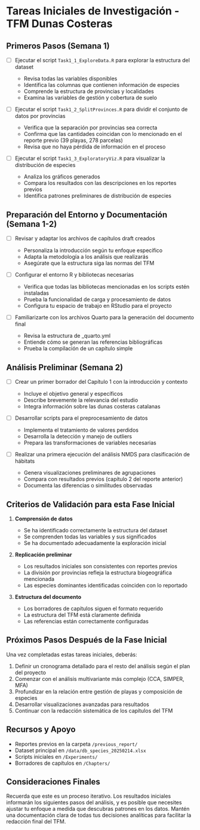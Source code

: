 # Tareas Iniciales de Investigación - TFM Dunas Costeras

## Primeros Pasos (Semana 1)

- [ ] Ejecutar el script `Task1_1_ExploreData.R` para explorar la estructura del dataset
  * Revisa todas las variables disponibles
  * Identifica las columnas que contienen información de especies
  * Comprende la estructura de provincias y localidades
  * Examina las variables de gestión y cobertura de suelo

- [ ] Ejecutar el script `Task1_2_SplitProvinces.R` para dividir el conjunto de datos por provincias
  * Verifica que la separación por provincias sea correcta
  * Confirma que las cantidades coincidan con lo mencionado en el reporte previo (39 playas, 278 parcelas)
  * Revisa que no haya pérdida de información en el proceso

- [ ] Ejecutar el script `Task1_3_ExploratoryViz.R` para visualizar la distribución de especies
  * Analiza los gráficos generados
  * Compara los resultados con las descripciones en los reportes previos
  * Identifica patrones preliminares de distribución de especies

## Preparación del Entorno y Documentación (Semana 1-2)

- [ ] Revisar y adaptar los archivos de capítulos draft creados
  * Personaliza la introducción según tu enfoque específico
  * Adapta la metodología a los análisis que realizarás
  * Asegúrate que la estructura siga las normas del TFM

- [ ] Configurar el entorno R y bibliotecas necesarias
  * Verifica que todas las bibliotecas mencionadas en los scripts estén instaladas
  * Prueba la funcionalidad de carga y procesamiento de datos
  * Configura tu espacio de trabajo en RStudio para el proyecto

- [ ] Familiarizarte con los archivos Quarto para la generación del documento final
  * Revisa la estructura de _quarto.yml
  * Entiende cómo se generan las referencias bibliográficas
  * Prueba la compilación de un capítulo simple

## Análisis Preliminar (Semana 2)

- [ ] Crear un primer borrador del Capítulo 1 con la introducción y contexto
  * Incluye el objetivo general y específicos
  * Describe brevemente la relevancia del estudio
  * Integra información sobre las dunas costeras catalanas

- [ ] Desarrollar scripts para el preprocesamiento de datos
  * Implementa el tratamiento de valores perdidos
  * Desarrolla la detección y manejo de outliers
  * Prepara las transformaciones de variables necesarias

- [ ] Realizar una primera ejecución del análisis NMDS para clasificación de hábitats
  * Genera visualizaciones preliminares de agrupaciones
  * Compara con resultados previos (capítulo 2 del reporte anterior)
  * Documenta las diferencias o similitudes observadas

## Criterios de Validación para esta Fase Inicial

1. **Comprensión de datos**
   * Se ha identificado correctamente la estructura del dataset
   * Se comprenden todas las variables y sus significados
   * Se ha documentado adecuadamente la exploración inicial

2. **Replicación preliminar**
   * Los resultados iniciales son consistentes con reportes previos
   * La división por provincias refleja la estructura biogeográfica mencionada
   * Las especies dominantes identificadas coinciden con lo reportado

3. **Estructura del documento**
   * Los borradores de capítulos siguen el formato requerido
   * La estructura del TFM está claramente definida
   * Las referencias están correctamente configuradas

## Próximos Pasos Después de la Fase Inicial

Una vez completadas estas tareas iniciales, deberás:

1. Definir un cronograma detallado para el resto del análisis según el plan del proyecto
2. Comenzar con el análisis multivariante más complejo (CCA, SIMPER, MFA)
3. Profundizar en la relación entre gestión de playas y composición de especies
4. Desarrollar visualizaciones avanzadas para resultados
5. Continuar con la redacción sistemática de los capítulos del TFM

## Recursos y Apoyo

- Reportes previos en la carpeta `/previous_report/` 
- Dataset principal en `/data/db_species_20250214.xlsx`
- Scripts iniciales en `/Experiments/`
- Borradores de capítulos en `/Chapters/`

## Consideraciones Finales

Recuerda que este es un proceso iterativo. Los resultados iniciales informarán los siguientes pasos del análisis, y es posible que necesites ajustar tu enfoque a medida que descubras patrones en los datos. Mantén una documentación clara de todas tus decisiones analíticas para facilitar la redacción final del TFM.
